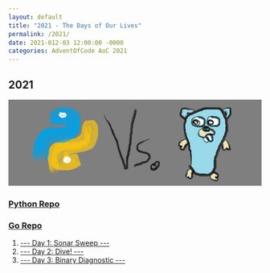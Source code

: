 ```yaml
---
layout: default
title: "2021 - The Days of Our Lives"
permalink: /2021/
date: 2021-012-03 12:00:00 -0000
categories: AdventOfCode AoC 2021
---
```


## 2021
![one art please](/docs/assets/img/python_vs_go.png)

### [Python Repo](https://github.com/aaronlael/AoC-2021)
### [Go Repo](https://github.com/aaronlael/AoC-2021-Go)

1. [--- Day 1: Sonar Sweep ---](AoC_2021_D1.md) 
2. [--- Day 2: Dive! ---](AoC_2021_D2.md) 
3. [--- Day 3: Binary Diagnostic ---](AoC_2021_D3.md) 
